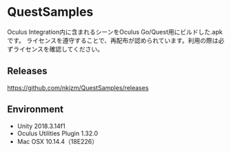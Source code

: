 # QuestSamples

Oculus Integration内に含まれるシーンをOculus Go/Quest用にビルドした.apkです。
ライセンスを遵守することで、再配布が認められています。利用の際は必ずライセンスを確認してください。

## Releases

https://github.com/nkjzm/QuestSamples/releases

## Environment

- Unity 2018.3.14f1
- Oculus Utilities Plugin 1.32.0
- Mac OSX 10.14.4（18E226）
